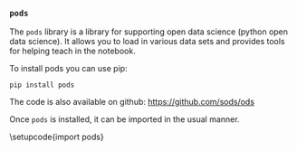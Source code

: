 ### ```pods```

The ```pods``` library is a library for supporting open data science (python open data science). It allows you to load in various data sets and provides tools for helping teach in the notebook.

To install pods you can use pip:

```pip install pods```

The code is also available on github: <https://github.com/sods/ods>

Once ```pods``` is installed, it can be imported in the usual manner.

\setupcode{import pods}
